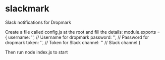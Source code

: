 # slackmark
Slack notifications for Dropmark

Create a file called config.js at the root and fill the details:
module.exports = {
	username: '', 							// Username for dropmark
	password: '', 							// Password for dropmark
	token: '',		              // Token for Slack
	channel: ''									// Slack channel
}

Then run node index.js to start
